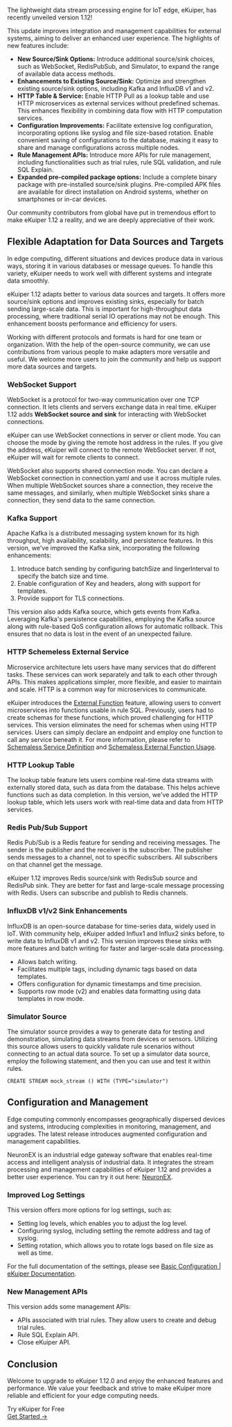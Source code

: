 The lightweight data stream processing engine for IoT edge, eKuiper, has recently unveiled version 1.12!

This update improves integration and management capabilities for external systems, aiming to deliver an enhanced user experience. The highlights of new features include:

- **New Source/Sink Options:** Introduce additional source/sink choices, such as WebSocket, RedisPubSub, and Simulator, to expand the range of available data access methods.
- **Enhancements to Existing Source/Sink:** Optimize and strengthen existing source/sink options, including Kafka and InfluxDB v1 and v2.
- **HTTP Table & Service:** Enable HTTP Pull as a lookup table and use HTTP microservices as external services without predefined schemas. This enhances flexibility in combining data flow with HTTP computation services.
- **Configuration Improvements:** Facilitate extensive log configuration, incorporating options like syslog and file size-based rotation. Enable convenient saving of configurations to the database, making it easy to share and manage configurations across multiple nodes.
- **Rule Management APIs:** Introduce more APIs for rule management, including functionalities such as trial rules, rule SQL validation, and rule SQL Explain. 
- **Expanded pre-compiled package options:** Include a complete binary package with pre-installed source/sink plugins. Pre-compiled APK files are available for direct installation on Android systems, whether on smartphones or in-car devices.

Our community contributors from global have put in tremendous effort to make eKuiper 1.12 a reality, and we are deeply appreciative of their work.

## Flexible Adaptation for Data Sources and Targets

In edge computing, different situations and devices produce data in various ways, storing it in various databases or message queues. To handle this variety, eKuiper needs to work well with different systems and integrate data smoothly.

eKuiper 1.12 adapts better to various data sources and targets. It offers more source/sink options and improves existing sinks, especially for batch sending large-scale data. This is important for high-throughput data processing, where traditional serial IO operations may not be enough. This enhancement boosts performance and efficiency for users.

Working with different protocols and formats is hard for one team or organization. With the help of the open-source community, we can use contributions from various people to make adapters more versatile and useful. We welcome more users to join the community and help us support more data sources and targets.

### WebSocket Support

WebSocket is a protocol for two-way communication over one TCP connection. It lets clients and servers exchange data in real time. eKuiper 1.12 adds **WebSocket source and sink** for interacting with WebSocket connections.

eKuiper can use WebSocket connections in server or client mode. You can choose the mode by giving the remote host address in the rules. If you give the address, eKuiper will connect to the remote WebSocket server. If not, eKuiper will wait for remote clients to connect.

WebSocket also supports shared connection mode. You can declare a WebSocket connection in connection.yaml and use it across multiple rules. When multiple WebSocket sources share a connection, they receive the same messages, and similarly, when multiple WebSocket sinks share a connection, they send data to the same connection.

### Kafka Support

Apache Kafka is a distributed messaging system known for its high throughput, high availability, scalability, and persistence features. In this version, we've improved the Kafka sink, incorporating the following enhancements:

1. Introduce batch sending by configuring batchSize and lingerInterval to specify the batch size and time.
2. Enable configuration of Key and headers, along with support for templates.
3. Provide support for TLS connections.

This version also adds Kafka source, which gets events from Kafka. Leveraging Kafka's persistence capabilities, employing the Kafka source along with rule-based QoS configuration allows for automatic rollback. This ensures that no data is lost in the event of an unexpected failure.

### HTTP Schemeless External Service

Microservice architecture lets users have many services that do different tasks. These services can work separately and talk to each other through APIs. This makes applications simpler, more flexible, and easier to maintain and scale. HTTP is a common way for microservices to communicate.

eKuiper introduces the [External Function](https://ekuiper.org/docs/en/latest/extension/external/external_func.html) feature, allowing users to convert microservices into functions usable in rule SQL. Previously, users had to create schemas for these functions, which proved challenging for HTTP services. This version eliminates the need for schemas when using HTTP services. Users can simply declare an endpoint and employ one function to call any service beneath it. For more information, please refer to [Schemaless Service Definition](https://ekuiper.org/docs/en/latest/extension/external/external_func.html#schemaless-external-function) and [Schemaless External Function Usage](https://ekuiper.org/docs/en/latest/extension/external/external_func.html#schemaless-external-function-1).

### HTTP Lookup Table

The lookup table feature lets users combine real-time data streams with externally stored data, such as data from the database. This helps achieve functions such as data completion. In this version, we've added the HTTP lookup table, which lets users work with real-time data and data from HTTP services.

### Redis Pub/Sub Support

Redis Pub/Sub is a Redis feature for sending and receiving messages. The sender is the publisher and the receiver is the subscriber. The publisher sends messages to a channel, not to specific subscribers. All subscribers on that channel get the message.

eKuiper 1.12 improves Redis source/sink with RedisSub source and RedisPub sink. They are better for fast and large-scale message processing with Redis. Users can subscribe and publish to Redis channels.

### InfluxDB v1/v2 Sink Enhancements

InfluxDB is an open-source database for time-series data, widely used in IoT. With community help, eKuiper added Influx1 and Influx2 sinks before, to write data to InfluxDB v1 and v2. This version improves these sinks with more features and batch writing for faster and larger-scale data processing.

- Allows batch writing.
- Facilitates multiple tags, including dynamic tags based on data templates.
- Offers configuration for dynamic timestamps and time precision.
- Supports row mode (v2) and enables data formatting using data templates in row mode.

### Simulator Source

The simulator source provides a way to generate data for testing and demonstration, simulating data streams from devices or sensors. Utilizing this source allows users to quickly validate rule scenarios without connecting to an actual data source. To set up a simulator data source, employ the following statement, and then you can use and test it within rules.

```
CREATE STREAM mock_stream () WITH (TYPE="simulator")
```

## Configuration and Management

Edge computing commonly encompasses geographically dispersed devices and systems, introducing complexities in monitoring, management, and upgrades. The latest release introduces augmented configuration and management capabilities.

NeuronEX is an industrial edge gateway software that enables real-time access and intelligent analysis of industrial data. It integrates the stream processing and management capabilities of eKuiper 1.12 and provides a better user experience. You can try it out here: [NeuronEX](https://www.emqx.com/en/try?product=neuronex).

### Improved Log Settings

This version offers more options for log settings, such as:

- Setting log levels, which enables you to adjust the log level.
- Configuring syslog, including setting the remote address and tag of syslog.
- Setting rotation, which allows you to rotate logs based on file size as well as time.

For the full documentation of the settings, please see [Basic Configuration | eKuiper Documentation](https://ekuiper.org/docs/en/latest/configuration/global_configurations.html).

### New Management APIs

This version adds some management APIs:

- APIs associated with trial rules. They allow users to create and debug trial rules.
- Rule SQL Explain API.
- Close eKuiper API.

## Conclusion

Welcome to upgrade to eKuiper 1.12.0 and enjoy the enhanced features and performance. We value your feedback and strive to make eKuiper more reliable and efficient for your edge computing needs.



<section class="promotion">
    <div>
        Try eKuiper for Free
    </div>
    <a href="https://ekuiper.org/downloads" class="button is-gradient px-5">Get Started →</a>
</section>
